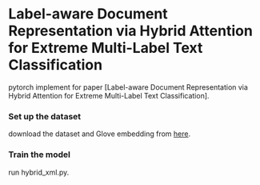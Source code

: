 # Label-aware Document Representation via Hybrid Attention for Extreme Multi-Label Text Classification

pytorch implement for paper [Label-aware Document Representation via Hybrid Attention for Extreme Multi-Label Text Classification].


### Set up the  dataset

 download the dataset and Glove embedding from [here](https://drive.google.com/drive/folders/1KQMBZgACUm-ZZcSrQpDPlB6CFKvf9Gfb).

### Train the model

run hybrid_xml.py.

